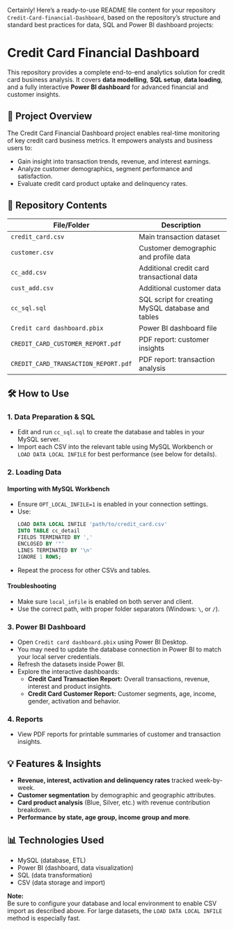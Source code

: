 Certainly! Here’s a ready-to-use README file content for your repository `Credit-Card-financial-Dashboard`, based on the repository’s structure and standard best practices for data, SQL and Power BI dashboard projects:

# Credit Card Financial Dashboard

This repository provides a complete end-to-end analytics solution for credit card business analysis. It covers **data modelling**, **SQL setup**, **data loading**, and a fully interactive **Power BI dashboard** for advanced financial and customer insights.

## 🚀 Project Overview

The Credit Card Financial Dashboard project enables real-time monitoring of key credit card business metrics. It empowers analysts and business users to:

- Gain insight into transaction trends, revenue, and interest earnings.
- Analyze customer demographics, segment performance and satisfaction.
- Evaluate credit card product uptake and delinquency rates.

## 📁 Repository Contents

| File/Folder            | Description                                         |
|------------------------|-----------------------------------------------------|
| `credit_card.csv`      | Main transaction dataset                            |
| `customer.csv`         | Customer demographic and profile data               |
| `cc_add.csv`           | Additional credit card transactional data           |
| `cust_add.csv`         | Additional customer data                            |
| `cc_sql.sql`           | SQL script for creating MySQL database and tables   |
| `Credit card dashboard.pbix` | Power BI dashboard file                      |
| `CREDIT_CARD_CUSTOMER_REPORT.pdf` | PDF report: customer insights          |
| `CREDIT_CARD_TRANSACTION_REPORT.pdf` | PDF report: transaction analysis    |

## 🛠️ How to Use

### 1. Data Preparation & SQL

- Edit and run `cc_sql.sql` to create the database and tables in your MySQL server.
- Import each CSV into the relevant table using MySQL Workbench or `LOAD DATA LOCAL INFILE` for best performance (see below for details).

### 2. Loading Data

#### Importing with MySQL Workbench

- Ensure `OPT_LOCAL_INFILE=1` is enabled in your connection settings.
- Use:
  ```sql
  LOAD DATA LOCAL INFILE 'path/to/credit_card.csv'
  INTO TABLE cc_detail
  FIELDS TERMINATED BY ','
  ENCLOSED BY '"'
  LINES TERMINATED BY '\n'
  IGNORE 1 ROWS;
  ```
- Repeat the process for other CSVs and tables.

#### Troubleshooting

- Make sure `local_infile` is enabled on both server and client.
- Use the correct path, with proper folder separators (Windows: `\`, or `/`).

### 3. Power BI Dashboard

- Open `Credit card dashboard.pbix` using Power BI Desktop.
- You may need to update the database connection in Power BI to match your local server credentials.
- Refresh the datasets inside Power BI.
- Explore the interactive dashboards: 
  - **Credit Card Transaction Report:** Overall transactions, revenue, interest and product insights.
  - **Credit Card Customer Report:** Customer segments, age, income, gender, activation and behavior.

### 4. Reports

- View PDF reports for printable summaries of customer and transaction insights.

## 💡 Features & Insights

- **Revenue, interest, activation and delinquency rates** tracked week-by-week.
- **Customer segmentation** by demographic and geographic attributes.
- **Card product analysis** (Blue, Silver, etc.) with revenue contribution breakdown.
- **Performance by state, age group, income group and more**.

## 📊 Technologies Used

- MySQL (database, ETL)
- Power BI (dashboard, data visualization)
- SQL (data transformation)
- CSV (data storage and import)



**Note:**  
Be sure to configure your database and local environment to enable CSV import as described above. For large datasets, the `LOAD DATA LOCAL INFILE` method is especially fast.

